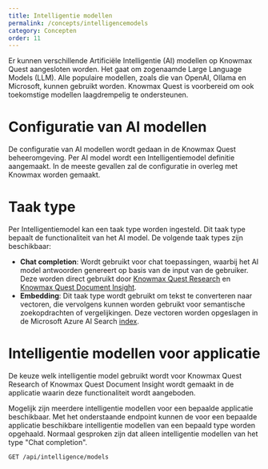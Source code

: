 ```yaml
---
title: Intelligentie modellen
permalink: /concepts/intelligencemodels
category: Concepten
order: 11
---
```


Er kunnen verschillende Artificiële Intelligentie (AI) modellen op Knowmax Quest aangesloten worden. Het gaat om zogenaamde Large Language Models (LLM). Alle populaire modellen, zoals die van OpenAI, Ollama en Microsoft, kunnen gebruikt worden. Knowmax Quest is voorbereid om ook toekomstige modellen laagdrempelig te ondersteunen. 

# Configuratie van AI modellen
De configuratie van AI modellen wordt gedaan in de Knowmax Quest beheeromgeving. Per AI model wordt een Intelligentiemodel definitie aangemaakt. In de meeste gevallen zal de configuratie in overleg met Knowmax worden gemaakt.

# Taak type
Per Intelligentiemodel kan een taak type worden ingesteld. Dit taak type bepaalt de functionaliteit van het AI model. De volgende taak types zijn beschikbaar:
* **Chat completion**: Wordt gebruikt voor chat toepassingen, waarbij het AI model antwoorden genereert op basis van de input van de gebruiker. Deze worden direct gebruikt door [Knowmax Quest Research](/concepts/research) en [Knowmax Quest Document Insight](/concepts/document-insight).
* **Embedding**: Dit taak type wordt gebruikt om tekst te converteren naar vectoren, die vervolgens kunnen worden gebruikt voor semantische zoekopdrachten of vergelijkingen. Deze vectoren worden opgeslagen in de Microsoft Azure AI Search [index](/concepts/indexes).

# Intelligentie modellen voor applicatie
De keuze welk intelligentie model gebruikt wordt voor Knowmax Quest Research of Knowmax Quest Document Insight wordt gemaakt in de applicatie waarin deze functionaliteit wordt aangeboden.

Mogelijk zijn meerdere intelligentie modellen voor een bepaalde applicatie beschikbaar. Met het onderstaande endpoint kunnen de voor een bepaalde applicatie beschikbare intelligentie modellen van een bepaald type worden opgehaald. Normaal gesproken zijn dat alleen intelligentie modellen van het type "Chat completion".

```
GET /api/intelligence/models
```